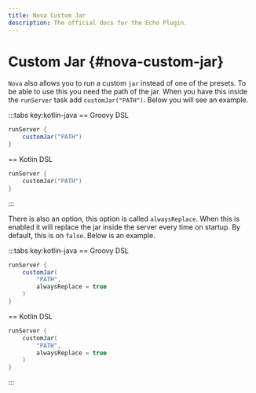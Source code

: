 ```yaml
---
title: Nova Custom Jar
description: The official docs for the Echo Plugin.
---
```


# Custom Jar {#nova-custom-jar}
`Nova` also allows you to run a custom `jar` instead of one of the presets. To be able to use this you need the path of the jar. When you have this inside the `runServer` task add `customJar("PATH")`. Below you will see an example.

:::tabs key:kotlin-java
== Groovy DSL
```groovy 
runServer {
    customJar("PATH")
}
```
== Kotlin DSL
```kotlin
runServer {
    customJar("PATH")
}
```
:::


There is also an option, this option is called `alwaysReplace`. When this is enabled it will replace the jar inside the server every time on startup. By default, this is on `false`. Below is an example.

:::tabs key:kotlin-java
== Groovy DSL
```groovy 
runServer {
    customJar(
        "PATH",
        alwaysReplace = true
    )
}
```
== Kotlin DSL
```kotlin
runServer {
    customJar(
        "PATH",
        alwaysReplace = true
    )
}
```
:::